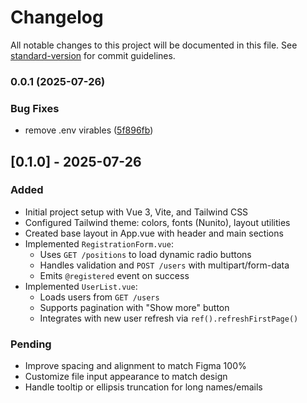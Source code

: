 # Changelog

All notable changes to this project will be documented in this file. See [standard-version](https://github.com/conventional-changelog/standard-version) for commit guidelines.

### 0.0.1 (2025-07-26)


### Bug Fixes

* remove .env virables ([5f896fb](https://github.com/FranMM7/vue-userboard/commit/5f896fbfc63201a0e037b344f9fec29997bfa14f))

## [0.1.0] - 2025-07-26
### Added
- Initial project setup with Vue 3, Vite, and Tailwind CSS
- Configured Tailwind theme: colors, fonts (Nunito), layout utilities
- Created base layout in App.vue with header and main sections
- Implemented `RegistrationForm.vue`:
  - Uses `GET /positions` to load dynamic radio buttons
  - Handles validation and `POST /users` with multipart/form-data
  - Emits `@registered` event on success
- Implemented `UserList.vue`:
  - Loads users from `GET /users`
  - Supports pagination with "Show more" button
  - Integrates with new user refresh via `ref().refreshFirstPage()`

### Pending
- Improve spacing and alignment to match Figma 100%
- Customize file input appearance to match design
- Handle tooltip or ellipsis truncation for long names/emails
